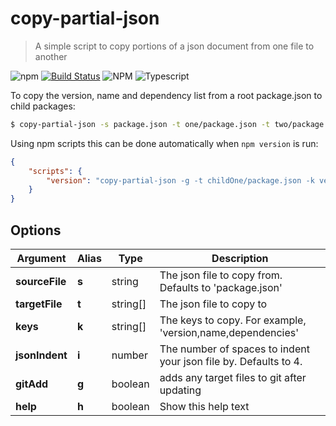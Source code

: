 # copy-partial-json

 > A simple script to copy portions of a json document from one file to another

![npm](https://img.shields.io/npm/v/copy-partial-json)
[![Build Status](https://travis-ci.com/Roaders/copy-partial-json.svg?branch=master)](https://travis-ci.com/Roaders/copy-partial-json)
![NPM](https://img.shields.io/npm/l/copy-partial-json)
![Typescript](https://img.shields.io/badge/types-TypeScript-blue)

To copy the version, name and dependency list from a root package.json to child packages:

```bash
$ copy-partial-json -s package.json -t one/package.json -t two/package.json -k version name dependencies
```

Using npm scripts this can be done automatically when `npm version` is run:

```json
{
    "scripts": {
        "version": "copy-partial-json -g -t childOne/package.json -k version"
    }
}
```

[//]: ####ts-command-line-args_write-markdown_replaceBelow  

## Options

| Argument | Alias | Type | Description |
|-|-|-|-|
| **sourceFile** | **s** | string | The json file to copy from. Defaults to 'package.json' |
| **targetFile** | **t** | string[] | The json file to copy to |
| **keys** | **k** | string[] | The keys to copy. For example, 'version,name,dependencies' |
| **jsonIndent** | **i** | number | The number of spaces to indent your json file by. Defaults to 4. |
| **gitAdd** | **g** | boolean | adds any target files to git after updating |
| **help** | **h** | boolean | Show this help text |

[//]: ####ts-command-line-args_write-markdown_replaceAbove  
